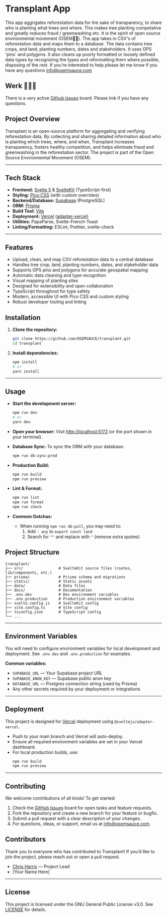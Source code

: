 # Transplant App

This app aggrigates reforestation data for the sake of transparency, to share who is planting what trees and where. This makes tree planting competative and greatly reduces fraud / greenwashing etc. It is the spirit of open source environmental movement (OSEM🤘🌲).
The app takes in CSV's of reforestation data and maps them to a database. The data contains tree crops, and land, planting numbers, dates and stakeholders. It uses GPS 'pins' and polygons. It also cleans up poorly formatted or loosely defined data types by recognizing the types and reformatting them where possible, disposing of the rest.
If you're interested to help please let me know if you have any questions info@osemsauce.com

## Werk 💪🏼️🌲️

There is a very active [Github Issues](https://github.com/OSEMSAUCE/transplant/issues) board. Please lmk if you have any questions.

## Project Overview

Transplant is an open-source platform for aggregating and verifying reforestation data. By collecting and sharing detailed information about who is planting which trees, where, and when, Transplant increases transparency, fosters healthy competition, and helps eliminate fraud and greenwashing in the reforestation sector. The project is part of the Open Source Environmental Movement (OSEM).

---

## Tech Stack
- **Frontend:** [Svelte 5](https://svelte.dev/) & [SvelteKit](https://kit.svelte.dev/) (TypeScript-first)
- **Styling:** [Pico CSS](https://picocss.com/) (with custom overrides)
- **Backend/Database:** [Supabase](https://supabase.com/) (PostgreSQL)
- **ORM:** [Prisma](https://www.prisma.io/)
- **Build Tool:** [Vite](https://vitejs.dev/)
- **Deployment:** [Vercel](https://vercel.com/) ([adapter-vercel](https://kit.svelte.dev/docs/adapter-vercel))
- **Utilities:** PapaParse, Svelte-French-Toast
- **Linting/Formatting:** ESLint, Prettier, svelte-check

---

## Features
- Upload, clean, and map CSV reforestation data to a central database
- Handles tree crop, land, planting numbers, dates, and stakeholder data
- Supports GPS pins and polygons for accurate geospatial mapping
- Automatic data cleaning and type recognition
- Visual mapping of planting sites
- Designed for extensibility and open collaboration
- TypeScript throughout for type safety
- Modern, accessible UI with Pico CSS and custom styling
- Robust developer tooling and linting

## Installation
1. **Clone the repository:**
   ```bash
   git clone https://github.com/OSEMSAUCE/transplant.git
   cd transplant
   ```
2. **Install dependencies:**
   ```bash
   npm install
   # or
   yarn install
   ```

---

## Usage
- **Start the development server:**
  ```bash
  npm run dev
  # or
  yarn dev
  ```
- **Open your browser:**
  Visit [http://localhost:5173](http://localhost:5173) (or the port shown in your terminal).

- **Database Sync:**
  To sync the ORM with your database:
  ```bash
  npm run db:sync:prod
  ```

- **Production Build:**
  ```bash
  npm run build
  npm run preview
  ```

- **Lint & Format:**
  ```bash
  npm run lint
  npm run format
  npm run check
  ```

- **Common Gotchas:**
  - When running `npm run db:pull`, you may need to:
    1. Add `: any` to `export const land`
    2. Search for `""` and replace with `"` (remove extra quotes)

## Project Structure
```
transplant/
├── src/                # SvelteKit source files (routes, lib/components, etc.)
├── prisma/             # Prisma schema and migrations
├── static/             # Static assets
├── data/               # Data files
├── docs/               # Documentation
├── .env.dev            # Dev environment variables
├── .env.production     # Production environment variables
├── svelte.config.js    # SvelteKit config
├── vite.config.ts      # Vite config
├── tsconfig.json       # TypeScript config
└── ...
```

---

## Environment Variables
You will need to configure environment variables for local development and deployment. See `.env.dev` and `.env.production` for examples.

**Common variables:**
- `SUPABASE_URL` — Your Supabase project URL
- `SUPABASE_ANON_KEY` — Supabase public anon key
- `DATABASE_URL` — Postgres connection string (used by Prisma)
- Any other secrets required by your deployment or integrations

---

## Deployment
This project is designed for [Vercel](https://vercel.com/) deployment using `@sveltejs/adapter-vercel`.
- Push to your main branch and Vercel will auto-deploy.
- Ensure all required environment variables are set in your Vercel dashboard.
- For local production builds, use:
  ```bash
  npm run build
  npm run preview
  ```

---

## Contributing
We welcome contributions of all kinds! To get started:
1. Check the [GitHub Issues](https://github.com/OSEMSAUCE/transplant/issues) board for open tasks and feature requests.
2. Fork the repository and create a new branch for your feature or bugfix.
3. Submit a pull request with a clear description of your changes.
4. For questions, ideas, or support, email us at info@osemsauce.com.

## Contributors
Thank you to everyone who has contributed to Transplant! If you’d like to join the project, please reach out or open a pull request.

- [Chris Harris](mailto:info@osemsauce.com) — Project Lead
- [Your Name Here]

---

## License

This project is licensed under the GNU General Public License v3.0. See [LICENSE](./LICENSE) for details.

